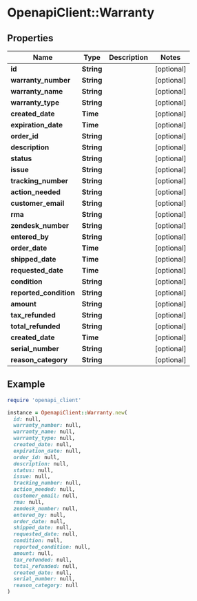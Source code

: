 # OpenapiClient::Warranty

## Properties

| Name | Type | Description | Notes |
| ---- | ---- | ----------- | ----- |
| **id** | **String** |  | [optional] |
| **warranty_number** | **String** |  | [optional] |
| **warranty_name** | **String** |  | [optional] |
| **warranty_type** | **String** |  | [optional] |
| **created_date** | **Time** |  | [optional] |
| **expiration_date** | **Time** |  | [optional] |
| **order_id** | **String** |  | [optional] |
| **description** | **String** |  | [optional] |
| **status** | **String** |  | [optional] |
| **issue** | **String** |  | [optional] |
| **tracking_number** | **String** |  | [optional] |
| **action_needed** | **String** |  | [optional] |
| **customer_email** | **String** |  | [optional] |
| **rma** | **String** |  | [optional] |
| **zendesk_number** | **String** |  | [optional] |
| **entered_by** | **String** |  | [optional] |
| **order_date** | **Time** |  | [optional] |
| **shipped_date** | **Time** |  | [optional] |
| **requested_date** | **Time** |  | [optional] |
| **condition** | **String** |  | [optional] |
| **reported_condition** | **String** |  | [optional] |
| **amount** | **String** |  | [optional] |
| **tax_refunded** | **String** |  | [optional] |
| **total_refunded** | **String** |  | [optional] |
| **created_date** | **Time** |  | [optional] |
| **serial_number** | **String** |  | [optional] |
| **reason_category** | **String** |  | [optional] |

## Example

```ruby
require 'openapi_client'

instance = OpenapiClient::Warranty.new(
  id: null,
  warranty_number: null,
  warranty_name: null,
  warranty_type: null,
  created_date: null,
  expiration_date: null,
  order_id: null,
  description: null,
  status: null,
  issue: null,
  tracking_number: null,
  action_needed: null,
  customer_email: null,
  rma: null,
  zendesk_number: null,
  entered_by: null,
  order_date: null,
  shipped_date: null,
  requested_date: null,
  condition: null,
  reported_condition: null,
  amount: null,
  tax_refunded: null,
  total_refunded: null,
  created_date: null,
  serial_number: null,
  reason_category: null
)
```

